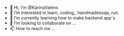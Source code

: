 - 👋 Hi, I’m @KarinaValens
- 👀 I’m interested in learn, coding,, handmadesoap, run.
- 🌱 I’m currently learning how to make backend app´s 
- 💞️ I’m looking to collaborate on ...
- 📫 How to reach me ...

<!---
KarinaValens/KarinaValens is a ✨ special ✨ repository because its `README.md` (this file) appears on your GitHub profile.
You can click the Preview link to take a look at your changes.
--->
